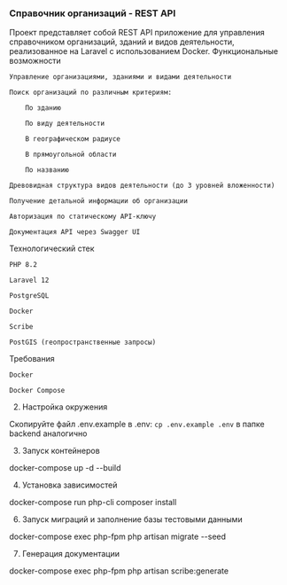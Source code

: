 ### Справочник организаций - REST API

Проект представляет собой REST API приложение для управления справочником организаций, зданий и видов деятельности, реализованное на Laravel с использованием Docker.
Функциональные возможности

    Управление организациями, зданиями и видами деятельности

    Поиск организаций по различным критериям:

        По зданию

        По виду деятельности

        В географическом радиусе

        В прямоугольной области

        По названию

    Древовидная структура видов деятельности (до 3 уровней вложенности)

    Получение детальной информации об организации

    Авторизация по статическому API-ключу

    Документация API через Swagger UI

Технологический стек

    PHP 8.2

    Laravel 12

    PostgreSQL

    Docker

    Scribe

    PostGIS (геопространственные запросы)

Требования

    Docker

    Docker Compose

2. Настройка окружения

Скопируйте файл .env.example в .env:
```cp .env.example .env```
в папке backend аналогично

3. Запуск контейнеров

docker-compose up -d --build

4. Установка зависимостей

docker-compose run php-cli composer install

6. Запуск миграций и заполнение базы тестовыми данными

docker-compose exec php-fpm php artisan migrate --seed

7. Генерация документации

docker-compose exec php-fpm php artisan scribe:generate